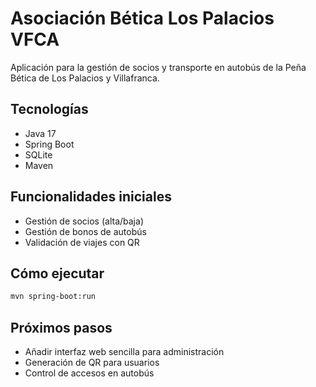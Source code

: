 # Asociación Bética Los Palacios VFCA

Aplicación para la gestión de socios y transporte en autobús de la Peña Bética de Los Palacios y Villafranca.

## Tecnologías
- Java 17
- Spring Boot
- SQLite
- Maven

## Funcionalidades iniciales
- Gestión de socios (alta/baja)
- Gestión de bonos de autobús
- Validación de viajes con QR

## Cómo ejecutar
```bash
mvn spring-boot:run
```

## Próximos pasos
- Añadir interfaz web sencilla para administración
- Generación de QR para usuarios
- Control de accesos en autobús
